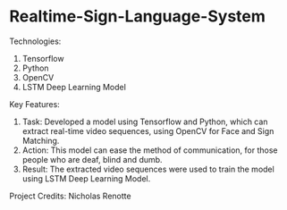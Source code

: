 # Realtime-Sign-Language-System
Technologies: 
1) Tensorflow
2) Python
3) OpenCV
4) LSTM Deep Learning Model

Key Features:

1) Task: Developed a model using Tensorflow and Python, which can
extract real-time video sequences, using OpenCV for Face and
Sign Matching. <br>
2) Action: This model can ease the method of communication, for those
people who are deaf, blind and dumb. <br>
3) Result: The extracted video sequences were used to train the model
using LSTM Deep Learning Model. <br>

Project Credits: Nicholas Renotte 
